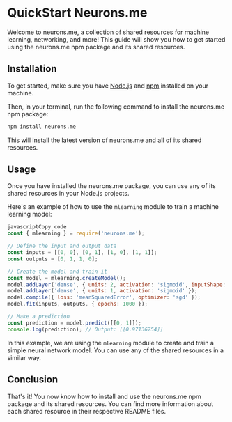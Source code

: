 # QuickStart Neurons.me

Welcome to neurons.me, a collection of shared resources for machine learning, networking, and more! This guide will show you how to get started using the neurons.me npm package and its shared resources.

## Installation

To get started, make sure you have [Node.js](https://nodejs.org/en/) and [npm](https://www.npmjs.com/) installed on your machine.

Then, in your terminal, run the following command to install the neurons.me npm package:

```bash
npm install neurons.me
```

This will install the latest version of neurons.me and all of its shared resources.

## Usage

Once you have installed the neurons.me package, you can use any of its shared resources in your Node.js projects.

Here's an example of how to use the `mlearning` module to train a machine learning model:

```javascript
javascriptCopy code
const { mlearning } = require('neurons.me');

// Define the input and output data
const inputs = [[0, 0], [0, 1], [1, 0], [1, 1]];
const outputs = [0, 1, 1, 0];

// Create the model and train it
const model = mlearning.createModel();
model.addLayer('dense', { units: 2, activation: 'sigmoid', inputShape: [2] });
model.addLayer('dense', { units: 1, activation: 'sigmoid' });
model.compile({ loss: 'meanSquaredError', optimizer: 'sgd' });
model.fit(inputs, outputs, { epochs: 1000 });

// Make a prediction
const prediction = model.predict([[0, 1]]);
console.log(prediction); // Output: [[0.97136754]]
```

In this example, we are using the `mlearning` module to create and train a simple neural network model. You can use any of the shared resources in a similar way.

## Conclusion

That's it! You now know how to install and use the neurons.me npm package and its shared resources. You can find more information about each shared resource in their respective README files.